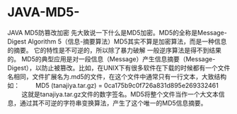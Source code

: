 # JAVA-MD5-
JAVA MD5防篡改加密
先大致说一下什么是MD5加密。MD5的全称是Message-Digest Algorithm 5（信息-摘要算法）MD5其实不算是加密算法，而是一种信息的摘要。
它的特性是不可逆的，所以除了暴力破解 一般逆序算法是得不到结果的。
MD5的典型应用是对一段信息（Message）产生信息摘要（Message-Digest），以防止被篡改。比如，在UNIX下有很多软件在下载的时候都有一个文件名相同，文件扩展名为.md5的文件，在这个文件中通常只有一行文本，大致结构如： 
　　 MD5 (tanajiya.tar.gz) = 0ca175b9c0f726a831d895e269332461 
　　 这就是tanajiya.tar.gz文件的数字签名。MD5将整个文件当作一个大文本信息，通过其不可逆的字符串变换算法，产生了这个唯一的MD5信息摘要。
